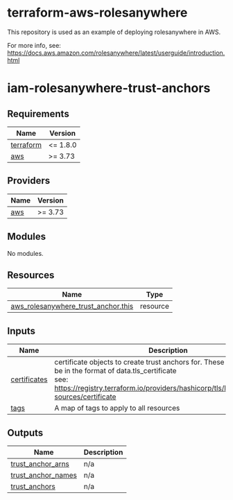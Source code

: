 # terraform-aws-rolesanywhere

This repository is used as an example of deploying rolesanywhere in AWS.

For more info, see:
https://docs.aws.amazon.com/rolesanywhere/latest/userguide/introduction.html

# iam-rolesanywhere-trust-anchors

<!-- BEGINNING OF PRE-COMMIT-TERRAFORM DOCS HOOK -->
## Requirements

| Name | Version |
|------|---------|
| <a name="requirement_terraform"></a> [terraform](#requirement\_terraform) | <= 1.8.0 |
| <a name="requirement_aws"></a> [aws](#requirement\_aws) | >= 3.73 |

## Providers

| Name | Version |
|------|---------|
| <a name="provider_aws"></a> [aws](#provider\_aws) | >= 3.73 |

## Modules

No modules.

## Resources

| Name | Type |
|------|------|
| [aws_rolesanywhere_trust_anchor.this](https://registry.terraform.io/providers/hashicorp/aws/latest/docs/resources/rolesanywhere_trust_anchor) | resource |

## Inputs

| Name | Description | Type | Default | Required |
|------|-------------|------|---------|:--------:|
| <a name="input_certificates"></a> [certificates](#input\_certificates) | certificate objects to create trust anchors for. These are expected to be in the format of data.tls\_certificate<br>see: https://registry.terraform.io/providers/hashicorp/tls/latest/docs/data-sources/certificate | `any` | n/a | yes |
| <a name="input_tags"></a> [tags](#input\_tags) | A map of tags to apply to all resources | `map(string)` | `{}` | no |

## Outputs

| Name | Description |
|------|-------------|
| <a name="output_trust_anchor_arns"></a> [trust\_anchor\_arns](#output\_trust\_anchor\_arns) | n/a |
| <a name="output_trust_anchor_names"></a> [trust\_anchor\_names](#output\_trust\_anchor\_names) | n/a |
| <a name="output_trust_anchors"></a> [trust\_anchors](#output\_trust\_anchors) | n/a |
<!-- END OF PRE-COMMIT-TERRAFORM DOCS HOOK -->
